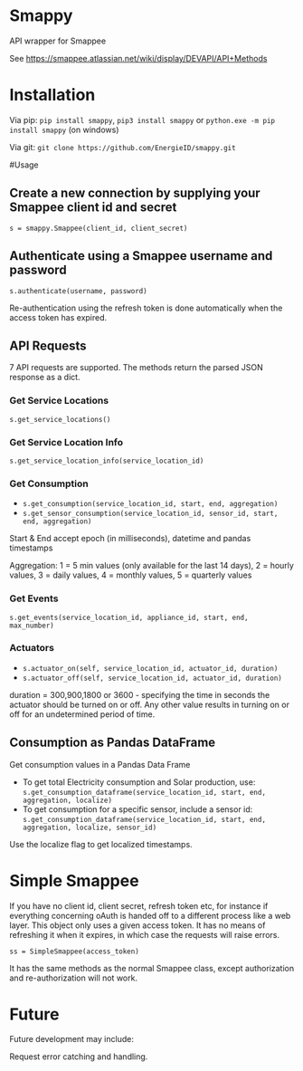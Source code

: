 # Smappy
API wrapper for Smappee

See https://smappee.atlassian.net/wiki/display/DEVAPI/API+Methods

# Installation
Via pip: `pip install smappy`, `pip3 install smappy` or `python.exe -m pip install smappy` (on windows)

Via git: `git clone https://github.com/EnergieID/smappy.git`

#Usage

## Create a new connection by supplying your Smappee client id and secret
`s = smappy.Smappee(client_id, client_secret)`

## Authenticate using a Smappee username and password
`s.authenticate(username, password)`

Re-authentication using the refresh token is done automatically when the access token has expired.

## API Requests
7 API requests are supported. The methods return the parsed JSON response as a dict.

### Get Service Locations
`s.get_service_locations()` 

### Get Service Location Info
`s.get_service_location_info(service_location_id)`

### Get Consumption
- `s.get_consumption(service_location_id, start, end, aggregation)`
- `s.get_sensor_consumption(service_location_id, sensor_id, start, end, aggregation)`

Start & End accept epoch (in milliseconds), datetime and pandas timestamps

Aggregation: 1 = 5 min values (only available for the last 14 days), 2 = hourly values, 3 = daily values, 4 = monthly values, 5 = quarterly values

### Get Events
`s.get_events(service_location_id, appliance_id, start, end, max_number)`

### Actuators

- `s.actuator_on(self, service_location_id, actuator_id, duration)`
- `s.actuator_off(self, service_location_id, actuator_id, duration)`

duration = 300,900,1800 or 3600 - specifying the time in seconds the actuator
should be turned on or off. Any other value results in turning on or off for an
undetermined period of time.

## Consumption as Pandas DataFrame
Get consumption values in a Pandas Data Frame

- To get total Electricity consumption and Solar production, use:
`s.get_consumption_dataframe(service_location_id, start, end, aggregation, localize)`
-  To get consumption for a specific sensor, include a sensor id:
`s.get_consumption_dataframe(service_location_id, start, end, aggregation, localize, sensor_id)`

Use the localize flag to get localized timestamps.

# Simple Smappee
If you have no client id, client secret, refresh token etc, for instance if everything concerning oAuth is handed off
to a different process like a web layer. This object only uses a given access token. It has no means of refreshing it
when it expires, in which case the requests will raise errors.

`ss = SimpleSmappee(access_token)`

It has the same methods as the normal Smappee class, except authorization and re-authorization will not work.

# Future
Future development may include:

Request error catching and handling.
